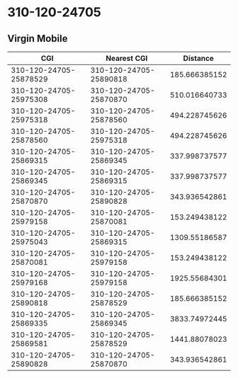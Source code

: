 # 310-120-24705
## Virgin Mobile


| CGI | Nearest CGI | Distance |
|-----|-------------|----------|
| 310-120-24705-25878529 | 310-120-24705-25890818 | 185.666385152 |
| 310-120-24705-25975308 | 310-120-24705-25870870 | 510.016640733 |
| 310-120-24705-25975318 | 310-120-24705-25878560 | 494.228745626 |
| 310-120-24705-25878560 | 310-120-24705-25975318 | 494.228745626 |
| 310-120-24705-25869315 | 310-120-24705-25869345 | 337.998737577 |
| 310-120-24705-25869345 | 310-120-24705-25869315 | 337.998737577 |
| 310-120-24705-25870870 | 310-120-24705-25890828 | 343.936542861 |
| 310-120-24705-25979158 | 310-120-24705-25870081 | 153.249438122 |
| 310-120-24705-25975043 | 310-120-24705-25869315 | 1309.55186587 |
| 310-120-24705-25870081 | 310-120-24705-25979158 | 153.249438122 |
| 310-120-24705-25979168 | 310-120-24705-25979158 | 1925.55684301 |
| 310-120-24705-25890818 | 310-120-24705-25878529 | 185.666385152 |
| 310-120-24705-25869335 | 310-120-24705-25869345 | 3833.74972445 |
| 310-120-24705-25869581 | 310-120-24705-25878529 | 1441.88078023 |
| 310-120-24705-25890828 | 310-120-24705-25870870 | 343.936542861 |
